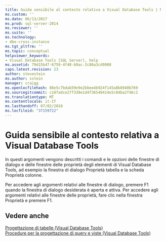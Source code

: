 ```yaml
---
title: Guida sensibile al contesto relativa a Visual Database Tools | Microsoft Docs
ms.custom: ''
ms.date: 06/13/2017
ms.prod: sql-server-2014
ms.reviewer: ''
ms.suite: ''
ms.technology:
- dbe-cross-instance
ms.tgt_pltfrm: ''
ms.topic: conceptual
helpviewer_keywords:
- Visual Database Tools [SQL Server], help
ms.assetid: 79d15b47-6759-4f48-b9ac-2c86a3cd9980
caps.latest.revision: 23
author: stevestein
ms.author: sstein
manager: craigg
ms.openlocfilehash: 88e5c7bdab59e9e2bbee4b924f145a8b8940b769
ms.sourcegitcommit: c18fadce27f330e1d4f36549414e5c84ba2f46c2
ms.translationtype: MT
ms.contentlocale: it-IT
ms.lasthandoff: 07/02/2018
ms.locfileid: "37159722"
---
```

# <a name="visual-database-tools-f1-help"></a>Guida sensibile al contesto relativa a Visual Database Tools
  In questi argomenti vengono descritti i comandi e le opzioni delle finestre di dialogo e delle finestre delle proprietà degli elementi di Visual Database Tools, ad esempio la finestra di dialogo Proprietà tabella e la scheda Proprietà colonne.  
  
 Per accedere agli argomenti relativi alle finestre di dialogo, premere F1 quando la finestra di dialogo desiderata è aperta e attiva. Per accedere agli argomenti relativi alle finestre delle proprietà, fare clic nella finestra Proprietà e premere F1.  
  
## <a name="see-also"></a>Vedere anche  
 [Progettazione di tabelle &#40;Visual Database Tools&#41;](visual-database-tools.md)   
 [Procedure per la progettazione di query e viste &#40;Visual Database Tools&#41;](design-queries-and-views-how-to-topics-visual-database-tools.md)  
  
  
